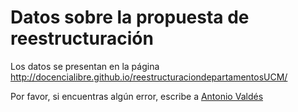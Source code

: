 # Datos sobre la propuesta de reestructuración

Los datos se presentan en la página http://docencialibre.github.io/reestructuraciondepartamentosUCM/

Por favor, si encuentras algún error, escribe a [Antonio Valdés](mailto::avaldes@ucm.es)
